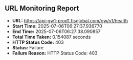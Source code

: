 ## URL Monitoring Report

- **URL:** https://api-gw1-prod1.fisglobal.com/gw/v1/health
- **Start Time:** 2025-07-06T06:27:37.936770
- **End Time:** 2025-07-06T06:27:38.090857
- **Total Time Taken:** 0.154087 seconds
- **HTTP Status Code:** 403
- **Status:** Failure
- **Failure Reason:** HTTP Status Code: 403
